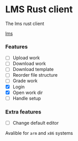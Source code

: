 # LMS Rust client

The lms rust client

[lms](https://gitlab.com/saxion.nl/42/lms42)


### Features
 - [ ] Upload work
 - [ ] Download work
 - [ ] Download template
 - [ ] Reorder file structure
 - [ ] Grade work
 - [X] Login
 - [X] Open work dir
 - [ ] Handle setup
 
### Extra features
 - [ ] Change default editor
 
Avalible for `arm` and `x86` systems
